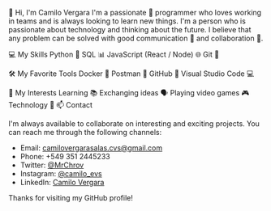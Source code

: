 👋 Hi, I'm Camilo Vergara
I'm a passionate 🚀 programmer who loves working in teams and is always looking to learn new things. I'm a person who is passionate about technology and thinking about the future. I believe that any problem can be solved with good communication 💬 and collaboration 👥.

💻 My Skills
Python 🐍
SQL 📊
JavaScript (React / Node) 🌐
Git 🚀

🛠️ My Favorite Tools
Docker 🐳
Postman 📧
GitHub 🐙
Visual Studio Code 💻

🌟 My Interests
Learning 📚
Exchanging ideas 🗣️
Playing video games 🎮
Technology 🤖
📫 Contact

I'm always available to collaborate on interesting and exciting projects. You can reach me through the following channels:

- Email: camilovergarasalas.cvs@gmail.com
- Phone: +549 351 2445233
- Twitter: [@MrChrov](https://twitter.com/MrChrov)
- Instagram: [@camilo_evs](https://www.instagram.com/camilo_evs/)
- LinkedIn: [Camilo Vergara](https://www.linkedin.com/in/camilo-vs/)

Thanks for visiting my GitHub profile!
